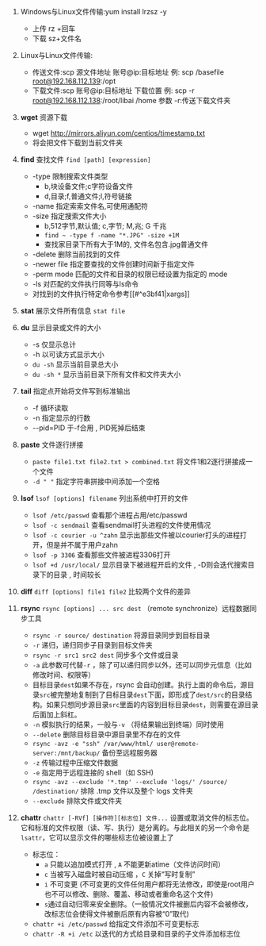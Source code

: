 1. Windows与Linux文件传输:yum install lrzsz -y
	 - 上传 rz +回车
	 - 下载 sz+文件名


2. Linux与Linux文件传输:
	- 传送文件:scp  源文件地址  账号@ip:目标地址
   例: scp  /basefile  root@192.168.112.139:/opt
	- 下载文件:scp  账号@ip:目标地址  下载位置
	   例: scp  -r  root@192.168.112.138:/root/libai   /home
	   参数 -r:传送下载文件夹

3.  **wget** 资源下载
	- wget http://mirrors.aliyun.com/centios/timestamp.txt
	- 将会把文件下载到当前文件夹

4. **find** 查找文件 `find [path] [expression]`
	- -type 限制搜索文件类型
		- b,块设备文件;c字符设备文件
		- d,目录;f,普通文件;l,符号链接
	- -name 指定索索文件名,可使用通配符
	- -size  指定搜索文件大小
		- b,512字节,默认值; c,字节; M,兆; G 千兆
		- `find ~ -type f -name "*.JPG" -size +1M`
		- 查找家目录下所有大于1M的, 文件名包含.jpg普通文件
	- -delete 删除当前找到的文件
	- -newer file 指定要查找的文件创建时间新于指定文件
	- -perm mode 匹配的文件和目录的权限已经设置为指定的 mode
	- -ls 对匹配的文件执行同等与ls命令
	- 对找到的文件执行特定命令参考[[#^e3bf41|xargs]]


5. **stat** 展示文件所有信息 `stat file`

6. **du** 显示目录或文件的大小
	- -s 仅显示总计
	- -h 以可读方式显示大小
	- `du -sh` 显示当前目录总大小
	- `du -sh *` 显示当前目录下所有文件和文件夹大小

7. **tail** 指定点开始将文件写到标准输出
	- -f 循环读取
	- -n 指定显示的行数
	- --pid=PID 于-f合用 , PID死掉后结束

8. **paste** 文件逐行拼接 
	- `paste file1.txt file2.txt > combined.txt` 将文件1和2逐行拼接成一个文件
	- `-d " "` 指定字符串拼接中间添加一个空格 

9. **lsof**  `lsof [options] filename` 列出系统中打开的文件
	- `lsof /etc/passwd` 查看那个进程占用/etc/passwd
	- `lsof -c sendmail` 查看sendmail打头进程的文件使用情况
	- `lsof -c courier -u ^zahn` 显示出那些文件被以courier打头的进程打开，但是并不属于用户zahn
	- `lsof -p 3306` 查看那些文件被进程3306打开
	- `lsof +d /usr/local/` 显示目录下被进程开启的文件 , -D则会迭代搜索目录下的目录 , 时间较长

10. **diff** `diff [options] file1 file2` 比较两个文件的差异

11. **rsync**  `rsync [options] ... src dest`  （remote synchronize）远程数据同步工具
	- `rsync -r source/ destination`  将源目录同步到目标目录
	- `-r` 递归，递归同步子目录到目标文件夹
	- `rsync -r src1 src2 dest` 同步多个文件或目录
	- `-a` 此参数可代替`-r` ，除了可以递归同步以外，还可以同步元信息（比如修改时间、权限等）
	- 目标目录`dest`如果不存在，rsync 会自动创建。执行上面的命令后，源目录`src`被完整地复制到了目标目录`dest`下面，即形成了`dest/src`的目录结构。如果只想同步源目录`src`里面的内容到目标目录`dest`，则需要在源目录后面加上斜杠。
	- `-n` 模拟执行的结果，一般与`-v` （将结果输出到终端）同时使用
	- `--delete` 删除目标目录中源目录里不存在的文件
	- `rsync -avz -e "ssh" /var/www/html/ user@remote-server:/mnt/backup/` 备份至远程服务器
	- `-z` 传输过程中压缩文件数据
	- `-e` 指定用于远程连接的 shell（如 SSH)
	- `rsync -avz --exclude '*.tmp' --exclude 'logs/' /source/ /destination/` 排除 .tmp 文件以及整个 logs 文件夹
	- `--exclude` 排除文件或文件夹
	

12. **chattr** `chattr [-RVf] [操作符][标志位] 文件...` 设置或取消文件的标志位。它和标准的文件权限（读、写、执行）是分离的。与此相关的另一个命令是`lsattr`，它可以显示文件的哪些标志位被设置上了
	- 标志位：
		- `a`  只能以追加模式打开 , `A` 不能更新atime（文件访问时间）
		- `c` 当被写入磁盘时被自动压缩 ，`C` 关掉“写时复制”
		- `i` 不可变更 (不可变更的文件任何用户都将无法修改，即使是root用户也不可以修改、删除、覆盖、移动或者重命名这个文件)
		- `s`通过自动归零来安全删除。（一般情况文件被删后内容不会被修改，改标志位会使得文件被删后原有内容被“0”取代)
	- `chattr +i /etc/passwd` 给指定文件添加不可变更标志
	- `chattr -R +i /etc` 以迭代的方式给目录和目录的子文件添加标志位
